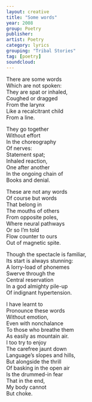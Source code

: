 ```yaml
---
layout: creative
title: "Some words"
year: 2008
group: Poetry
publisher: 
artist: Poetry
category: lyrics
grouping: "Tribal Stories"
tag: [poetry]
soundcloud: 
---
```

There are some words   
Which are not spoken:  
They are spat or inhaled,  
Coughed or dragged  
From the larynx  
Like a recalcitrant child   
From a line.  
  
They go together  
Without effort  
In the choreography  
Of nerves:  
Statement spat;  
Inhaled reaction,  
One after another  
In the ongoing chain of  
Books and denial.  
  
These are not any words  
Of course but words  
That belong in  
The mouths of others  
From opposite poles,  
Where neural pathways   
Or so I’m told  
Flow counter to ours  
Out of magnetic spite.  
  
Though the spectacle is familiar,  
Its start is always stunning:  
A lorry-load of phonemes  
Swerve through the  
Central reservation   
In a god almighty pile-up  
Of indignant hypertension.  
   
I have learnt to  
Pronounce these words  
Without emotion,  
Even with nonchalance  
To those who breathe them  
As easily as mountain air.  
I too try to enjoy  
The carefree jaunt down  
Language’s slopes and hills,  
But alongside the thrill  
Of basking in the open air  
Is the drummed-in fear  
That in the end,  
My body cannot  
But choke.